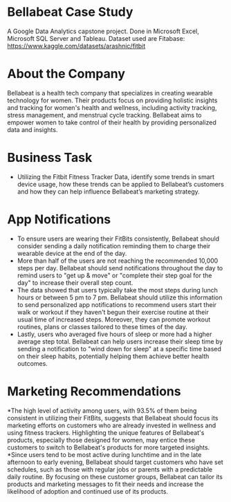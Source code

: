 # Bellabeat Case Study
A Google Data Analytics capstone project.  Done in Microsoft Excel, Microsoft SQL Server and Tableau. 
Dataset used are Fitabase: https://www.kaggle.com/datasets/arashnic/fitbit

# About the Company
Bellabeat is a health tech company that specializes in creating wearable technology for women. Their products focus on providing holistic insights and tracking for women's health and wellness, including activity tracking, stress management, and menstrual cycle tracking. Bellabeat aims to empower women to take control of their health by providing personalized data and insights.

# Business Task
* Utilizing the Fitbit Fitness Tracker Data, identify some trends in smart device usage, how these trends can be applied to Bellabeat’s customers and how they can help influence Bellabeat’s marketing strategy.

# App Notifications
* To ensure users are wearing their FitBits consistently, Bellabeat should consider sending a daily notification reminding them to charge their wearable device at the end of the day.
* More than half of the users are not reaching the recommended 10,000 steps per day. Bellabeat should send notifications throughout the day to remind users to "get up & move" or "complete their step goal for the day" to increase their overall step count.
* The data showed that users typically take the most steps during lunch hours or between 5 pm to 7 pm. Bellabeat should utilize this information to send personalized app notifications to recommend users start their walk or workout if they haven't begun their exercise routine at their usual time of increased steps. Moreover, they can promote workout routines, plans or classes tailored to these times of the day.
* Lastly, users who averaged five hours of sleep or more had a higher average step total. Bellabeat can help users increase their sleep time by sending a notification to "wind down for sleep" at a specific time based on their sleep habits, potentially helping them achieve better health outcomes.

# Marketing Recommendations
*The high level of activity among users, with 93.5% of them being consistent in utilizing their FitBits, suggests that Bellabeat should focus its marketing efforts on customers who are already invested in wellness and using fitness trackers. Highlighting the unique features of Bellabeat's products, especially those designed for women, may entice these customers to switch to Bellabeat's products for more targeted insights.
*Since users tend to be most active during lunchtime and in the late afternoon to early evening, Bellabeat should target customers who have set schedules, such as those with regular jobs or parents with a predictable daily routine. By focusing on these customer groups, Bellabeat can tailor its products and marketing messages to fit their needs and increase the likelihood of adoption and continued use of its products.
